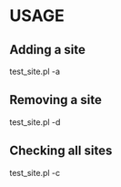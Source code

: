 USAGE
=====

Adding a site
-------------

test_site.pl -a <HOSTNAME>

Removing a site
---------------

test_site.pl -d <HOSTNAME>

Checking all sites
------------------

test_site.pl -c
